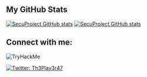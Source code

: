 <!--
**SecuProject/SecuProject** is a ✨ _special_ ✨ repository because its `README.md` (this file) appears on your GitHub profile.

Here are some ideas to get you started:

- 🔭 I’m currently working on ...
- 🌱 I’m currently learning ...
- 👯 I’m looking to collaborate on ...
- 🤔 I’m looking for help with ...
- 💬 Ask me about ...
- 📫 How to reach me: ...
- 😄 Pronouns: ...
- ⚡ Fun fact: ...
-->

## My GitHub Stats
[![SecuProject GitHub stats](https://github-readme-stats.vercel.app/api?username=SecuProject&theme=dark&line_height=40&show_icons=true)](https://github.com/SecuProject/github-readme-stats)
[![SecuProject GitHub stats](https://github-readme-stats.vercel.app/api/top-langs/?username=SecuProject&&theme=dark&line_height=40)](https://github.com/SecuProject/github-readme-stats)

## Connect with me:


<img src="https://tryhackme-badges.s3.amazonaws.com/player47.png" alt="TryHackMe">

[![Twitter: Th3Play3r47](https://img.shields.io/badge/@Th3Play3r47-twitter-%231DA1F2.svg?&style=for-the-badge&logo=twitter&logoColor=white)](https://twitter.com/Th3Play3r47)
